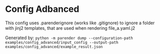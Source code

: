 # Config Adbanced

This config uses .parenderignore (works like .gitignore) to ignore a folder
with jinj2 templates, that are used when rendering file_a.yaml.j2

Generated by:
`python -m parender dump --configuration-path examples/config_advanced/input_config --output-path examples/config_advanced/example_result.json`
